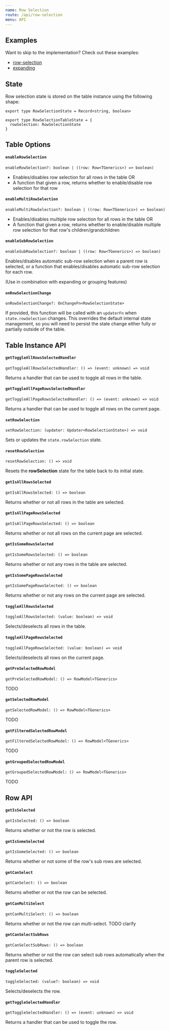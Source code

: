 ```yaml
---
name: Row Selection
route: /api/row-selection
menu: API
---
```


## Examples

Want to skip to the implementation? Check out these examples:

- [row-selection](../examples/row-selection)
- [expanding](../examples/expanding)

## State

Row selection state is stored on the table instance using the following shape:

```tsx
export type RowSelectionState = Record<string, boolean>

export type RowSelectionTableState = {
  rowSelection: RowSelectionState
}
```

## Table Options

#### `enableRowSelection`

```tsx
enableRowSelection?: boolean | ((row: Row<TGenerics>) => boolean)
```

- Enables/disables row selection for all rows in the table OR
- A function that given a row, returns whether to enable/disable row selection for that row

#### `enableMultiRowSelection`

```tsx
enableMultiRowSelection?: boolean | ((row: Row<TGenerics>) => boolean)
```

- Enables/disables multiple row selection for all rows in the table OR
- A function that given a row, returns whether to enable/disable multiple row selection for that row's children/grandchildren

#### `enableSubRowSelection`

```tsx
enableSubRowSelection?: boolean | ((row: Row<TGenerics>) => boolean)
```

Enables/disables automatic sub-row selection when a parent row is selected, or a function that enables/disables automatic sub-row selection for each row.

(Use in combination with expanding or grouping features)

#### `onRowSelectionChange`

```tsx
onRowSelectionChange?: OnChangeFn<RowSelectionState>
```

If provided, this function will be called with an `updaterFn` when `state.rowSelection` changes. This overrides the default internal state management, so you will need to persist the state change either fully or partially outside of the table.

## Table Instance API

#### `getToggleAllRowsSelectedHandler`

```tsx
getToggleAllRowsSelectedHandler: () => (event: unknown) => void
```

Returns a handler that can be used to toggle all rows in the table.

#### `getToggleAllPageRowsSelectedHandler`

```tsx
getToggleAllPageRowsSelectedHandler: () => (event: unknown) => void
```

Returns a handler that can be used to toggle all rows on the current page.

#### `setRowSelection`

```tsx
setRowSelection: (updater: Updater<RowSelectionState>) => void
```

Sets or updates the `state.rowSelection` state.

#### `resetRowSelection`

```tsx
resetRowSelection: () => void
```

Resets the **rowSelection** state for the table back to its initial state.

#### `getIsAllRowsSelected`

```tsx
getIsAllRowsSelected: () => boolean
```

Returns whether or not all rows in the table are selected.

#### `getIsAllPageRowsSelected`

```tsx
getIsAllPageRowsSelected: () => boolean
```

Returns whether or not all rows on the current page are selected.

#### `getIsSomeRowsSelected`

```tsx
getIsSomeRowsSelected: () => boolean
```

Returns whether or not any rows in the table are selected.

#### `getIsSomePageRowsSelected`

```tsx
getIsSomePageRowsSelected: () => boolean
```

Returns whether or not any rows on the current page are selected.

#### `toggleAllRowsSelected`

```tsx
toggleAllRowsSelected: (value: boolean) => void
```

Selects/deselects all rows in the table.

#### `toggleAllPageRowsSelected`

```tsx
toggleAllPageRowsSelected: (value: boolean) => void
```

Selects/deselects all rows on the current page.

#### `getPreSelectedRowModel`

```tsx
getPreSelectedRowModel: () => RowModel<TGenerics>
```

TODO

#### `getSelectedRowModel`

```tsx
getSelectedRowModel: () => RowModel<TGenerics>
```

TODO

#### `getFilteredSelectedRowModel`

```tsx
getFilteredSelectedRowModel: () => RowModel<TGenerics>
```

TODO

#### `getGroupedSelectedRowModel`

```tsx
getGroupedSelectedRowModel: () => RowModel<TGenerics>
```

TODO

## Row API

#### `getIsSelected`

```tsx
getIsSelected: () => boolean
```

Returns whether or not the row is selected.

#### `getIsSomeSelected`

```tsx
getIsSomeSelected: () => boolean
```

Returns whether or not some of the row's sub rows are selected.

#### `getCanSelect`

```tsx
getCanSelect: () => boolean
```

Returns whether or not the row can be selected.

#### `getCanMultiSelect`

```tsx
getCanMultiSelect: () => boolean
```

Returns whether or not the row can multi-select. TODO clarify

#### `getCanSelectSubRows`

```tsx
getCanSelectSubRows: () => boolean
```

Returns whether or not the row can select sub rows automatically when the parent row is selected.

#### `toggleSelected`

```tsx
toggleSelected: (value?: boolean) => void
```

Selects/deselects the row.

#### `getToggleSelectedHandler`

```tsx
getToggleSelectedHandler: () => (event: unknown) => void
```

Returns a handler that can be used to toggle the row.
